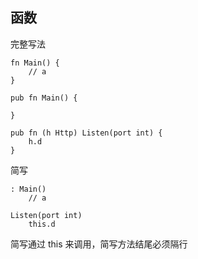 ## 函数

完整写法

```z
fn Main() {
    // a
}

pub fn Main() {

}

pub fn (h Http) Listen(port int) {
    h.d
}
```




简写
```z
: Main()
    // a

Listen(port int)
    this.d

```

简写通过 this 来调用，简写方法结尾必须隔行

